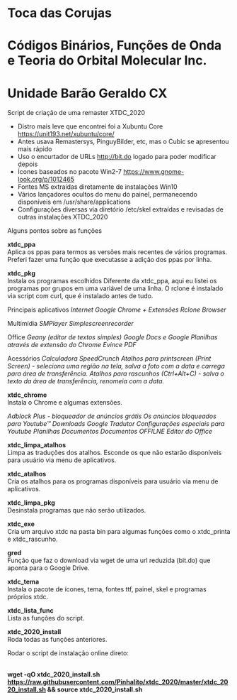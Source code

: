 # Toca das Corujas
# Códigos Binários, Funções de Onda e Teoria do Orbital Molecular Inc.
# Unidade Barão Geraldo CX

Script de criação de uma remaster XTDC_2020

- Distro mais leve que encontrei foi a Xubuntu Core https://unit193.net/xubuntu/core/
- Antes usava Remastersys, PinguyBilder, etc, mas o Cubic se apresentou  mais rápido
- Uso o encurtador de URLs http://bit.do logado para poder modificar depois
- Ícones baseados no pacote Win2-7 https://www.gnome-look.org/p/1012465
- Fontes MS extraídas diretamente de instalações Win10
- Vários lançadores ocultos do menu do painel, permanecendo disponíveis em /usr/share/applications
- Configurações diversas via diretório /etc/skel extraídas e revisadas de outras instalações XTDC_2020


Alguns pontos sobre as funções

**xtdc_ppa**<br>
Aplica os ppas para termos as versões mais recentes de vários programas.
Preferi fazer uma função que executasse a adição dos ppas por linha.


**xtdc_pkg**<br>
Instala os programas escolhidos
Diferente da xtdc_ppa, aqui eu listei os programas por grupos em uma variável de uma linha.
O rclone é instalado via script com curl, que é instalado antes de tudo.

Principais aplicativos
*Internet
Google Chrome + Extensões
Rclone Browser*
     
Multimídia
*SMPlayer
Simplescreenrecorder*
     
Office
*Geany (editor de textos simples)
Google Docs e Google Planilhas através de extensão do Chrome
Evince PDF*
     
Acessórios
*Calculadora SpeedCrunch
Atalhos para printscreen (Print Screen) - seleciona uma região na tela, salva a foto com a data e carrega para área de transferência.
Atalhos para rascunhos (Ctrl+Alt+C) - salva o texto da área de transferência, renomeia com a data.*

**xtdc_chrome**<br>
Instala o Chrome e algumas extensões.

*Adblock Plus - bloqueador de anúncios grátis
Os anúncios bloqueados para Youtube™
Downloads
Google Tradutor
Configurações especiais para Youtube
Planilhas
Documentos
Documentos OFFILNE
Editor do Office*

**xtdc_limpa_atalhos**<br>
Limpa as traduções dos atalhos.
Esconde os que não estarão disponíveis para usuário via menu de aplicativos.

**xtdc_atalhos**<br>
Cria os atalhos para os programas disponíveis para usuário via menu de aplicativos.

**xtdc_limpa_pkg**<br>
Desinstala programas que não serão utilizados.

**xtdc_exe**<br>
Cria um arquivo xtdc na pasta bin para algumas funções como o xtdc_printa e xtdc_rascunho.

**gred**<br>
Função que faz o download via wget de uma url reduzida (bit.do) que aponta para o Google Drive.

**xtdc_tema**<br>
Instala o pacote de ícones, tema, fontes ttf, painel, skel e programas próprios xtdc.

**xtdc_lista_func**<br>
Lista as funções do script.

**xtdc_2020_install**<br>
Roda todas as funções anteriores.

Rodar o script de instalação online direto:<br><br>

**wget -qO xtdc_2020_install.sh https://raw.githubusercontent.com/Pinhalito/xtdc_2020/master/xtdc_2020_install.sh && source xtdc_2020_install.sh**
